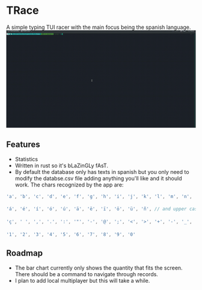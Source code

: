 # TRace
A simple typing TUI racer with the main focus being the spanish language.
![TRace Demo](./readme-assets/TRaceDemo.gif)

## Features
- Statistics
- Written in rust so it's bLaZinGLy fAsT.
- By default the database only has texts in spanish but you only need to modify the databse.csv file adding anything you'll like and it should work. The chars recognized by the app are:

```rs
'a', 'b', 'c', 'd', 'e', 'f', 'g', 'h', 'i', 'j', 'k', 'l', 'm', 'n', 'o', 'p', 'q', 'r', 's', 't', 'u', 'v', 'w', 'x', 'y', 'z' // and upper case variants

'á', 'é', 'í', 'ó', 'ú', 'ä', 'ë', 'ï', 'ö', 'ü', 'ñ', // and upper case variants

'ç', ' ', ',', '.', ':', '"', '-', '@', ';', '<', '>', '+', '-', '_', '(', ')', '=', '*', '/', '¡', '!', '¿', '?', '#', '$', '%', '&', '°', '\'', '^', '~', '[', ']', '{', '}',

'1', '2', '3', '4', '5', '6', '7', '8', '9', '0'
```

## Roadmap
- The bar chart currently only shows the quantity that fits the screen. There should be a command to navigate through records.
- I plan to add local multiplayer but this will take a while.